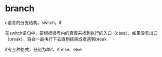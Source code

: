 # branch
c语言的分支结构，switch，if

在switch语句中，要根据括号内的真假来找到执行的入口（case），如果没有出口（break），将会一直执行下去直到结束或者遇到break

if有三种格式，分别为单if、if else、else

